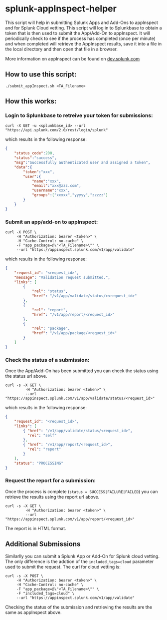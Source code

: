# splunk-appInspect-helper

This script will help in submitting Splunk Apps and Add-Ons to appInspect and for Splunk Cloud vetting.  This script will log in to Splunkbase to obtain a token that is then used to submit the App/Add-On to appInspect.  It will periodically check to see if the process has completed (once per minute) and when completed will retrieve the AppInspect results, save it into a file in the local directory and then open that file in a browser.   

More information on appInspect can be found on [dev.splunk.com](https://dev.splunk.com/enterprise/docs/releaseapps/appinspect/splunkappinspectapi/runappinspectrequestsapi)

## How to use this script:
```
./submit_appInspect.sh <TA_Filename>
```


## How this works:
### Login to Splunkbase to retreive your token for submissions: 

```
curl -X GET -u <splunkbase_id> --url "https://api.splunk.com/2.0/rest/login/splunk"
```

which results in the following response:
```json
{ 
    "status_code":200,
    "status":"success",
    "msg":"Successfully authenticated user and assigned a token",
    "data":{
        "token":"xxx",
        "user":{
            "name":"xxx",
            "email":"xxx@zzz.com",
            "username":"xxx",
            "groups":["xxxxx","yyyyy","zzzzz"]
        }
    }
}
```
### Submit an app/add-on to appInspect:

```
curl -X POST \
     -H "Authorization: bearer <token>" \
     -H "Cache-Control: no-cache" \
     -F "app_package=@\"<TA_Filename>\"" \
     --url "https://appinspect.splunk.com/v1/app/validate"
```
which results in the following response:
```json
{
    "request_id": "<request_id>",
    "message": "Validation request submitted.",
    "links": [
        {
            "rel": "status",
            "href": "/v1/app/validate/status/c<request_id>"
        },
        {
            "rel": "report",
            "href": "/v1/app/report/<request_id>"
        },
        {
            "rel": "package",
            "href": "/v1/app/package/<request_id>"
        }
    ]
}
```

### Check the status of a submission:

Once the App/Add-On has been submitted you can check the status using the status url above. 
```
curl -s -X GET \
         -H "Authorization: bearer <token>" \
         --url "https://appinspect.splunk.com/v1/app/validate/status/<request_id>"
```
which results in the following response:
```json
{   
    "request_id": "<request_id>", 
    "links": [ 
        { "href": "/v1/app/validate/status/<request_id>",  
          "rel": "self" 
        }, 
        { "href": "/v1/app/report/<request_id>", 
          "rel": "report" 
        } 
    ], 
    "status": "PROCESSING" 
}
```
### Request the report for a submission:

Once the process is complete (`status = SUCCESS|FAILURE|FAILED`) you can retrieve the results using the report url above. 
```
curl -s -X GET \
         -H "Authorization: bearer <token>" \
         --url "https://appinspect.splunk.com/v1/app/report/<request_id>"
```
The report is in HTML format.


## Additional Submissions
Similarlly you can submit a Splunk App or Add-On for Splunk cloud vetting.  The only difference is the addtion of the `included_tags=cloud` parameter used to submit the request.  The curl for cloud vetting is:
```
curl -s -X POST \
     -H "Authorization: bearer <token>" \
     -H "Cache-Control: no-cache" \
     -F "app_package=@\"<TA_Filename>\"" \
     -F "included_tags=cloud" \
     --url "https://appinspect.splunk.com/v1/app/validate"
```
Checking the status of the submission and retrieving the results are the same as appInspect above.